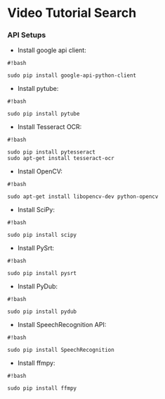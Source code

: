 # Video Tutorial Search

### API Setups
* Install google api client: 
```
#!bash

sudo pip install google-api-python-client
```
* Install pytube: 
```
#!bash

sudo pip install pytube
```

* Install Tesseract OCR: 
```
#!bash

sudo pip install pytesseract
sudo apt-get install tesseract-ocr

```
* Install OpenCV: 
```
#!bash

sudo apt-get install libopencv-dev python-opencv
```
* Install SciPy: 
```
#!bash

sudo pip install scipy
```
* Install PySrt: 
```
#!bash

sudo pip install pysrt
```
* Install PyDub: 
```
#!bash

sudo pip install pydub
```
* Install SpeechRecognition API: 
```
#!bash

sudo pip install SpeechRecognition
```

* Install ffmpy: 
```
#!bash

sudo pip install ffmpy
```
